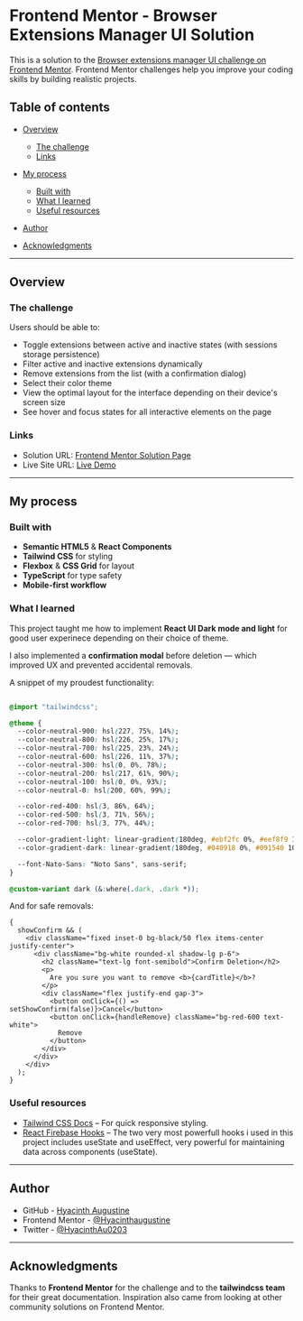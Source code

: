 # Frontend Mentor - Browser Extensions Manager UI Solution

This is a solution to the
[Browser extensions manager UI challenge on Frontend Mentor](https://www.frontendmentor.io/challenges/browser-extension-manager-ui-yNZnOfsMAp).
Frontend Mentor challenges help you improve your coding skills by building
realistic projects.

## Table of contents

- [Overview](#overview)

  - [The challenge](#the-challenge)
  - [Links](#links)

- [My process](#my-process)

  - [Built with](#built-with)
  - [What I learned](#what-i-learned)
  - [Useful resources](#useful-resources)

- [Author](#author)
- [Acknowledgments](#acknowledgments)

---

## Overview

### The challenge

Users should be able to:

- Toggle extensions between active and inactive states (with sessions storage
  persistence)
- Filter active and inactive extensions dynamically
- Remove extensions from the list (with a confirmation dialog)
- Select their color theme
- View the optimal layout for the interface depending on their device's screen
  size
- See hover and focus states for all interactive elements on the page

### Links

- Solution URL:
  [Frontend Mentor Solution Page](https://www.frontendmentor.io/solutions/)
- Live Site URL: [Live Demo](https://your-deployment-url.vercel.app/)

---

## My process

### Built with

- **Semantic HTML5** & **React Components**
- **Tailwind CSS** for styling
- **Flexbox** & **CSS Grid** for layout
- **TypeScript** for type safety
- **Mobile-first workflow**

### What I learned

This project taught me how to implement **React UI Dark mode and light** for
good user experinece depending on their choice of theme.

I also implemented a **confirmation modal** before deletion — which improved UX
and prevented accidental removals.

A snippet of my proudest functionality:

```index.css

@import "tailwindcss";

@theme {
  --color-neutral-900: hsl(227, 75%, 14%);
  --color-neutral-800: hsl(226, 25%, 17%);
  --color-neutral-700: hsl(225, 23%, 24%);
  --color-neutral-600: hsl(226, 11%, 37%);
  --color-neutral-300: hsl(0, 0%, 78%);
  --color-neutral-200: hsl(217, 61%, 90%);
  --color-neutral-100: hsl(0, 0%, 93%);
  --color-neutral-0: hsl(200, 60%, 99%);

  --color-red-400: hsl(3, 86%, 64%);
  --color-red-500: hsl(3, 71%, 56%);
  --color-red-700: hsl(3, 77%, 44%);

  --color-gradient-light: linear-gradient(180deg, #ebf2fc 0%, #eef8f9 100%);
  --color-gradient-dark: linear-gradient(180deg, #040918 0%, #091540 100%);

  --font-Nato-Sans: "Noto Sans", sans-serif;
}

@custom-variant dark (&:where(.dark, .dark *));

```

And for safe removals:

```tsx
{
  showConfirm && (
    <div className="fixed inset-0 bg-black/50 flex items-center justify-center">
      <div className="bg-white rounded-xl shadow-lg p-6">
        <h2 className="text-lg font-semibold">Confirm Deletion</h2>
        <p>
          Are you sure you want to remove <b>{cardTitle}</b>?
        </p>
        <div className="flex justify-end gap-3">
          <button onClick={() => setShowConfirm(false)}>Cancel</button>
          <button onClick={handleRemove} className="bg-red-600 text-white">
            Remove
          </button>
        </div>
      </div>
    </div>
  );
}
```

### Useful resources

- [Tailwind CSS Docs](https://tailwindcss.com/docs) – For quick responsive
  styling.
- [React Firebase Hooks](https://github.com/CSFrequency/react-firebase-hooks) –
  The two very most powerfull hooks i used in this project includes useState and
  useEffect, very powerful for maintaining data across components (useState).

---

## Author

- GitHub - [Hyacinth Augustine](https://github.com/yourusername)
- Frontend Mentor -
  [@Hyacinthaugustine](https://www.frontendmentor.io/profile/Hyacinthaugustine)
- Twitter - [@HyacinthAu0203](https://x.com/HyacinthAu0203)

---

## Acknowledgments

Thanks to **Frontend Mentor** for the challenge and to the **tailwindcss team**
for their great documentation. Inspiration also came from looking at other
community solutions on Frontend Mentor.
